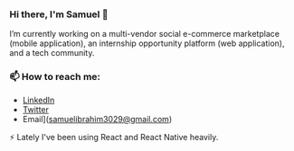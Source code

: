 ### Hi there, I'm Samuel 👋

 I’m currently working on a multi-vendor social e-commerce marketplace (mobile application), an internship opportunity platform (web application), and a tech community.
  
### 📫 How to reach me:
-  [LinkedIn](https://www.linkedin.com/in/samuel-ibrahim-84154818b/)
-  [Twitter](https://www.twitter.com/Oluwanbowa)
-   Email](samuelibrahim3029@gmail.com)

⚡ Lately I've been using React and React Native heavily.


